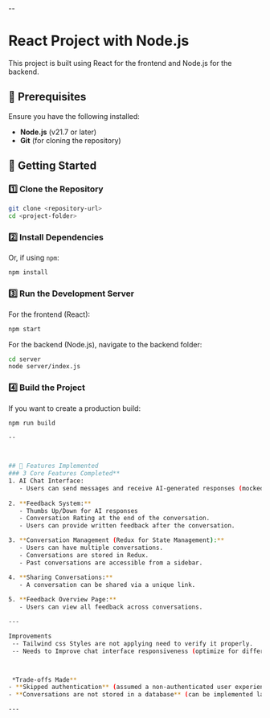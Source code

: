 --
# React Project with Node.js

This project is built using React for the frontend and Node.js for the backend.
## 📌 Prerequisites

Ensure you have the following installed:

- **Node.js** (v21.7 or later)
- **Git** (for cloning the repository)

## 🚀 Getting Started

### 1️⃣ Clone the Repository

```sh
git clone <repository-url>
cd <project-folder>
```

### 2️⃣ Install Dependencies


Or, if using `npm`:

```sh
npm install
```

### 3️⃣ Run the Development Server

For the frontend (React):

```sh
npm start
```

For the backend (Node.js), navigate to the backend folder:

```sh
cd server
node server/index.js  
```

### 4️⃣ Build the Project

If you want to create a production build:

```sh
npm run build

--



## 🚀 Features Implemented
### 3 Core Features Completed**
1. AI Chat Interface:
   - Users can send messages and receive AI-generated responses (mocked via an API).
  
2. **Feedback System:**
   - Thumbs Up/Down for AI responses
   - Conversation Rating at the end of the conversation.
   - Users can provide written feedback after the conversation.

3. **Conversation Management (Redux for State Management):**
   - Users can have multiple conversations.
   - Conversations are stored in Redux.
   - Past conversations are accessible from a sidebar.

4. **Sharing Conversations:**
   - A conversation can be shared via a unique link.
  
5. **Feedback Overview Page:**
   - Users can view all feedback across conversations.

---

Improvements 
 -- Tailwind css Styles are not applying need to verify it properly.
 -- Needs to Improve chat interface responsiveness (optimize for different screen sizes).



 *Trade-offs Made**
- **Skipped authentication** (assumed a non-authenticated user experience).
- **Conversations are not stored in a database** (can be implemented later).

---
